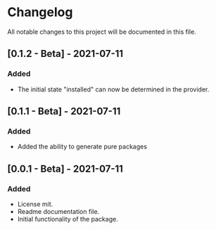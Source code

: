 # ChangelogAll notable changes to this project will be documented in this file.## [0.1.2 - Beta] - 2021-07-11### Added- The initial state "installed" can now be determined in the provider.## [0.1.1 - Beta] - 2021-07-11### Added- Added the ability to generate pure packages## [0.0.1 - Beta] - 2021-07-11### Added- License mit.- Readme documentation file.- Initial functionality of the package.